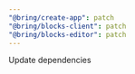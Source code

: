```yaml
---
"@bring/create-app": patch
"@bring/blocks-client": patch
"@bring/blocks-editor": patch
---
```


Update dependencies
